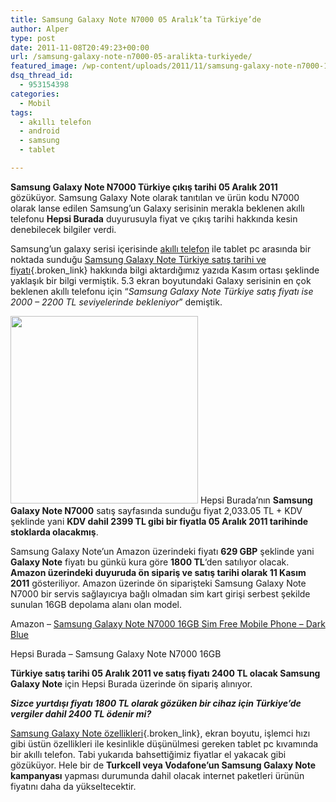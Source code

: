 ```yaml
---
title: Samsung Galaxy Note N7000 05 Aralık’ta Türkiye’de
author: Alper
type: post
date: 2011-11-08T20:49:23+00:00
url: /samsung-galaxy-note-n7000-05-aralikta-turkiyede/
featured_image: /wp-content/uploads/2011/11/samsung-galaxy-note-n7000-100x100.jpg
dsq_thread_id:
  - 953154398
categories:
  - Mobil
tags:
  - akıllı telefon
  - android
  - samsung
  - tablet

---
```

**Samsung Galaxy Note N7000 Türkiye çıkış tarihi 05 Aralık 2011** gözüküyor. Samsung Galaxy Note olarak tanıtılan ve ürün kodu N7000 olarak lanse edilen Samsung&#8217;un Galaxy serisinin merakla beklenen akıllı telefonu **Hepsi Burada** duyurusuyla fiyat ve çıkış tarihi hakkında kesin denebilecek bilgiler verdi.

Samsung’un galaxy serisi içerisinde [akıllı telefon][1] ile tablet pc arasında bir noktada sunduğu [Samsung Galaxy Note Türkiye satış tarihi ve fiyatı][2]{.broken_link} hakkında bilgi aktardığımız yazıda Kasım ortası şeklinde yaklaşık bir bilgi vermiştik. 5.3 ekran boyutundaki Galaxy serisinin en çok beklenen akıllı telefonu için &#8220;_Samsung Galaxy Note Türkiye satış fiyatı ise 2000 – 2200 TL seviyelerinde bekleniyor_&#8221; demiştik.

<img class="alignright size-full wp-image-7065" title="samsung-galaxy-note-n7000" src="https://www.murekkep.org/wp-content/uploads/2011/11/samsung-galaxy-note-n7000.jpg" alt="" width="300" height="300" srcset="https://www.murekkep.org/wp-content/uploads/2011/11/samsung-galaxy-note-n7000.jpg 300w, https://www.murekkep.org/wp-content/uploads/2011/11/samsung-galaxy-note-n7000-150x150.jpg 150w, https://www.murekkep.org/wp-content/uploads/2011/11/samsung-galaxy-note-n7000-100x100.jpg 100w" sizes="(max-width: 300px) 100vw, 300px" /> Hepsi Burada&#8217;nın **Samsung Galaxy Note N7000** satış sayfasında sunduğu fiyat 2,033.05 TL + KDV şeklinde yani **KDV dahil 2399 TL gibi bir fiyatla 05 Aralık 2011 tarihinde stoklarda olacakmış**.

Samsung Galaxy Note&#8217;un Amazon üzerindeki fiyatı **629 GBP** şeklinde yani **Galaxy Note** fiyatı bu günkü kura göre **1800 TL**&#8216;den satılıyor olacak. **Amazon üzerindeki duyuruda ön sipariş ve satış tarihi olarak 11 Kasım 2011** gösteriliyor. Amazon üzerinde ön siparişteki Samsung Galaxy Note N7000 bir servis sağlayıcıya bağlı olmadan sim kart girişi serbest şekilde sunulan 16GB depolama alanı olan model.

Amazon &#8211; <a title="Samsung Galaxy Note N7000 16GB Sim Free Unlocked" href="https://www.amazon.co.uk/gp/product/B005ZP9Z4W/ref=pd_lpo_k2_dp_sr_1/279-2834053-0772017?pf_rd_m=A3P5ROKL5A1OLE&pf_rd_s=lpo-top-stripe&pf_rd_r=1TM1KEC25TXSREXE15YE&pf_rd_t=201&pf_rd_p=103612307&pf_rd_i=B005SYZ4SQ" target="_blank">Samsung Galaxy Note N7000 16GB Sim Free Mobile Phone &#8211; Dark Blue</a>

Hepsi Burada &#8211; Samsung Galaxy Note N7000 16GB 

**Türkiye satış tarihi 05 Aralık 2011 ve satış fiyatı 2400 TL olacak Samsung Galaxy Note** için Hepsi Burada üzerinde ön sipariş alınıyor.

_**Sizce yurtdışı fiyatı 1800 TL olarak gözüken bir cihaz için Türkiye&#8217;de vergiler dahil 2400 TL ödenir mi?**_

[Samsung Galaxy Note özellikleri][3]{.broken_link}, ekran boyutu, işlemci hızı gibi üstün özellikleri ile kesinlikle düşünülmesi gereken tablet pc kıvamında bir akıllı telefon. Tabi yukarıda bahsettiğimiz fiyatlar el yakacak gibi gözüküyor. Hele bir de **Turkcell veya Vodafone&#8217;un Samsung Galaxy Note kampanyası** yapması durumunda dahil olacak internet paketleri ürünün fiyatını daha da yükseltecektir.

 [1]: https://www.murekkep.org/etiket/akilli-telefon "Akıllı Telefon"
 [2]: https://www.murekkep.org/samsung-galaxy-note-turkiye-satis-fiyati-ve-tarihi-7046 "Samsung Galaxy Note Türkiye Satış Fiyatı ve Tarihi"
 [3]: https://www.murekkep.org/samsung-galaxy-note-ozellikleri-6979 "samsung galaxy note özellikleri"